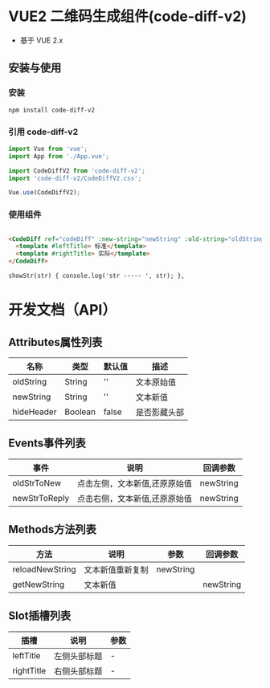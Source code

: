 # VUE2 二维码生成组件(code-diff-v2)

- 基于 VUE 2.x

## 安装与使用

### 安装

```
npm install code-diff-v2
```

### 引用 code-diff-v2

```ts
import Vue from 'vue';
import App from './App.vue';

import CodeDiffV2 from 'code-diff-v2';
import 'code-diff-v2/CodeDiffV2.css';

Vue.use(CodeDiffV2);
```

### 使用组件

```html

<CodeDiff ref="codeDiff" :new-string="newString" :old-string="oldString" @newStrToReply="showStr" @oldStrToNew="showStr">
  <template #leftTitle> 标准</template>
  <template #rightTitle> 实际</template>
</CodeDiff>
```

`showStr(str) {
console.log('str ----- ', str);
},`

# 开发文档（API）

## Attributes属性列表

| 名称         | 类型      | 默认值   | 描述     |
|------------|---------|-------|--------|
| oldString  | String  | ''    | 文本原始值  |
| newString  | String  | ''    | 文本新值   |      |
| hideHeader | Boolean | false | 是否影藏头部 |

## Events事件列表

| 事件            | 说明              | 回调参数      |
|---------------|-----------------|-----------|
| oldStrToNew   | 点击左侧，文本新值,还原原始值 | newString |            
| newStrToReply | 点击右侧，文本新值,还原原始值 | newString |         

## Methods方法列表

| 方法              | 说明       | 参数        | 回调参数      | 
|-----------------|----------|-----------|-----------|
| reloadNewString | 文本新值重新复制 | newString |           |
| getNewString    | 文本新值     |           | newString |

## Slot插槽列表

| 插槽         | 说明     | 参数 |
|------------|--------|----|
| leftTitle  | 左侧头部标题 | -  |
| rightTitle | 右侧头部标题 | -  |

